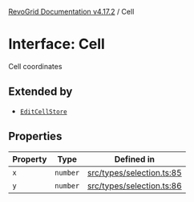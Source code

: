 [RevoGrid Documentation v4.17.2](README.md) / Cell

# Interface: Cell

Cell coordinates

## Extended by

- [`EditCellStore`](Interface.EditCellStore.md)

## Properties

| Property | Type | Defined in |
| ------ | ------ | ------ |
| `x` | `number` | [src/types/selection.ts:85](https://github.com/revolist/revogrid/blob/ce71b2a267b00cca0f999dcb05c4c4637765259a/src/types/selection.ts#L85) |
| `y` | `number` | [src/types/selection.ts:86](https://github.com/revolist/revogrid/blob/ce71b2a267b00cca0f999dcb05c4c4637765259a/src/types/selection.ts#L86) |
